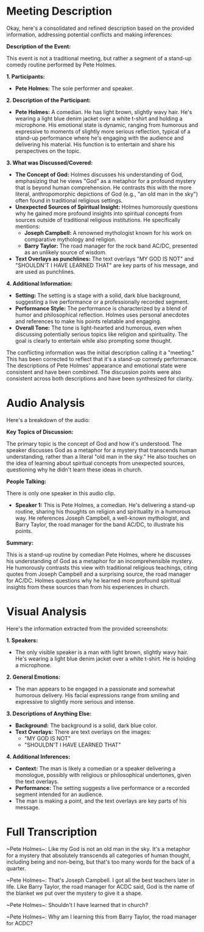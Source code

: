 # Meeting Description

Okay, here's a consolidated and refined description based on the provided information, addressing potential conflicts and making inferences:

**Description of the Event:**

This event is not a traditional meeting, but rather a segment of a stand-up comedy routine performed by Pete Holmes.

**1. Participants:**

*   **Pete Holmes:** The sole performer and speaker.

**2. Description of the Participant:**

*   **Pete Holmes:** A comedian. He has light brown, slightly wavy hair. He's wearing a light blue denim jacket over a white t-shirt and holding a microphone. His emotional state is dynamic, ranging from humorous and expressive to moments of slightly more serious reflection, typical of a stand-up performance where he's engaging with the audience and delivering his material. His function is to entertain and share his perspectives on the topic.

**3. What was Discussed/Covered:**

*   **The Concept of God:** Holmes discusses his understanding of God, emphasizing that he views "God" as a metaphor for a profound mystery that is beyond human comprehension. He contrasts this with the more literal, anthropomorphic depictions of God (e.g., "an old man in the sky") often found in traditional religious settings.
*   **Unexpected Sources of Spiritual Insight:** Holmes humorously questions why he gained more profound insights into spiritual concepts from sources outside of traditional religious institutions. He specifically mentions:
    *   **Joseph Campbell:** A renowned mythologist known for his work on comparative mythology and religion.
    *   **Barry Taylor:** The road manager for the rock band AC/DC, presented as an unlikely source of wisdom.
* **Text Overlays as punchlines:** The text overlays "MY GOD IS NOT" and "SHOULDN'T I HAVE LEARNED THAT" are key parts of his message, and are used as punchlines.

**4. Additional Information:**

*   **Setting:** The setting is a stage with a solid, dark blue background, suggesting a live performance or a professionally recorded segment.
*   **Performance Style:** The performance is characterized by a blend of humor and philosophical reflection. Holmes uses personal anecdotes and references to make his points relatable and engaging.
*   **Overall Tone:** The tone is light-hearted and humorous, even when discussing potentially serious topics like religion and spirituality. The goal is clearly to entertain while also prompting some thought.

The conflicting information was the initial description calling it a "meeting." This has been corrected to reflect that it's a stand-up comedy performance. The descriptions of Pete Holmes' appearance and emotional state were consistent and have been combined. The discussion points were also consistent across both descriptions and have been synthesized for clarity.



# Audio Analysis

Here's a breakdown of the audio:

**Key Topics of Discussion:**

The primary topic is the concept of God and how it's understood. The speaker discusses God as a metaphor for a mystery that transcends human understanding, rather than a literal "old man in the sky." He also touches on the idea of learning about spiritual concepts from unexpected sources, questioning why he didn't learn these ideas in church.

**People Talking:**

There is only one speaker in this audio clip.

*   **Speaker 1:** This is Pete Holmes, a comedian. He's delivering a stand-up routine, sharing his thoughts on religion and spirituality in a humorous way. He references Joseph Campbell, a well-known mythologist, and Barry Taylor, the road manager for the band AC/DC, to illustrate his points.

**Summary:**

This is a stand-up routine by comedian Pete Holmes, where he discusses his understanding of God as a metaphor for an incomprehensible mystery. He humorously contrasts this view with traditional religious teachings, citing quotes from Joseph Campbell and a surprising source, the road manager for AC/DC. Holmes questions why he learned more profound spiritual insights from these sources than from his experiences in church.



# Visual Analysis

Here's the information extracted from the provided screenshots:

**1. Speakers:**

*   The only visible speaker is a man with light brown, slightly wavy hair. He's wearing a light blue denim jacket over a white t-shirt. He is holding a microphone.

**2. General Emotions:**

*   The man appears to be engaged in a passionate and somewhat humorous delivery. His facial expressions range from smiling and expressive to slightly more serious and intense.

**3. Descriptions of Anything Else:**

*   **Background:** The background is a solid, dark blue color.
*   **Text Overlays:** There are text overlays on the images:
    *   "MY GOD IS NOT"
    *   "SHOULDN'T I HAVE LEARNED THAT"

**4. Additional Inferences:**

*   **Context:** The man is likely a comedian or a speaker delivering a monologue, possibly with religious or philosophical undertones, given the text overlays.
*   **Performance:** The setting suggests a live performance or a recorded segment intended for an audience.
* The man is making a point, and the text overlays are key parts of his message.



# Full Transcription

~Pete Holmes~: Like my God is not an old man in the sky. It's a metaphor for a mystery that absolutely transcends all categories of human thought, including being and non-being, but that's too many words for the back of a quarter.

~Pete Holmes~: That's Joseph Campbell. I got all the best teachers later in life. Like Barry Taylor, the road manager for ACDC said, God is the name of the blanket we put over the mystery to give it a shape.

~Pete Holmes~: Shouldn't I have learned that in church?

~Pete Holmes~: Why am I learning this from Barry Taylor, the road manager for ACDC?